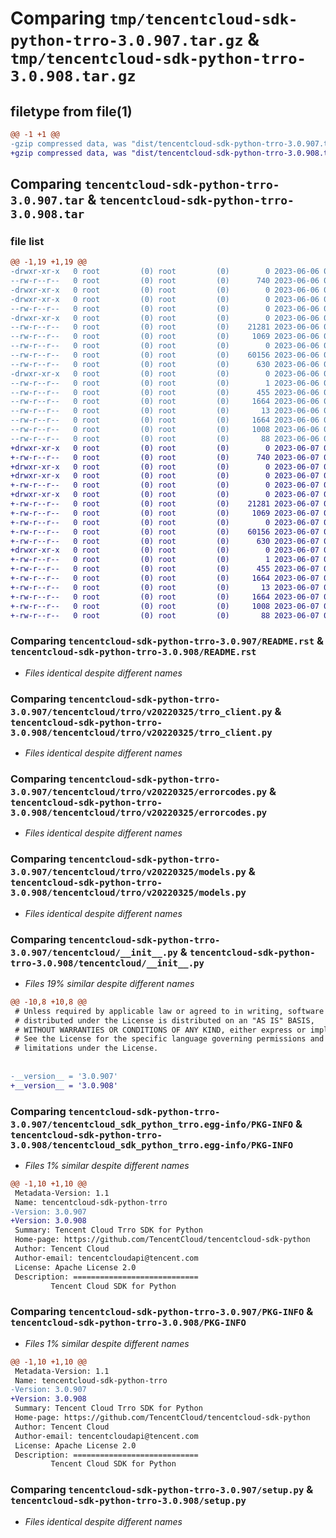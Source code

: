 # Comparing `tmp/tencentcloud-sdk-python-trro-3.0.907.tar.gz` & `tmp/tencentcloud-sdk-python-trro-3.0.908.tar.gz`

## filetype from file(1)

```diff
@@ -1 +1 @@
-gzip compressed data, was "dist/tencentcloud-sdk-python-trro-3.0.907.tar", last modified: Tue Jun  6 02:38:13 2023, max compression
+gzip compressed data, was "dist/tencentcloud-sdk-python-trro-3.0.908.tar", last modified: Wed Jun  7 00:35:28 2023, max compression
```

## Comparing `tencentcloud-sdk-python-trro-3.0.907.tar` & `tencentcloud-sdk-python-trro-3.0.908.tar`

### file list

```diff
@@ -1,19 +1,19 @@
-drwxr-xr-x   0 root         (0) root         (0)        0 2023-06-06 02:38:13.000000 tencentcloud-sdk-python-trro-3.0.907/
--rw-r--r--   0 root         (0) root         (0)      740 2023-06-06 02:38:13.000000 tencentcloud-sdk-python-trro-3.0.907/README.rst
-drwxr-xr-x   0 root         (0) root         (0)        0 2023-06-06 02:38:13.000000 tencentcloud-sdk-python-trro-3.0.907/tencentcloud/
-drwxr-xr-x   0 root         (0) root         (0)        0 2023-06-06 02:38:13.000000 tencentcloud-sdk-python-trro-3.0.907/tencentcloud/trro/
--rw-r--r--   0 root         (0) root         (0)        0 2023-06-06 02:38:13.000000 tencentcloud-sdk-python-trro-3.0.907/tencentcloud/trro/__init__.py
-drwxr-xr-x   0 root         (0) root         (0)        0 2023-06-06 02:38:13.000000 tencentcloud-sdk-python-trro-3.0.907/tencentcloud/trro/v20220325/
--rw-r--r--   0 root         (0) root         (0)    21281 2023-06-06 02:38:13.000000 tencentcloud-sdk-python-trro-3.0.907/tencentcloud/trro/v20220325/trro_client.py
--rw-r--r--   0 root         (0) root         (0)     1069 2023-06-06 02:38:13.000000 tencentcloud-sdk-python-trro-3.0.907/tencentcloud/trro/v20220325/errorcodes.py
--rw-r--r--   0 root         (0) root         (0)        0 2023-06-06 02:38:13.000000 tencentcloud-sdk-python-trro-3.0.907/tencentcloud/trro/v20220325/__init__.py
--rw-r--r--   0 root         (0) root         (0)    60156 2023-06-06 02:38:13.000000 tencentcloud-sdk-python-trro-3.0.907/tencentcloud/trro/v20220325/models.py
--rw-r--r--   0 root         (0) root         (0)      630 2023-06-06 02:38:13.000000 tencentcloud-sdk-python-trro-3.0.907/tencentcloud/__init__.py
-drwxr-xr-x   0 root         (0) root         (0)        0 2023-06-06 02:38:13.000000 tencentcloud-sdk-python-trro-3.0.907/tencentcloud_sdk_python_trro.egg-info/
--rw-r--r--   0 root         (0) root         (0)        1 2023-06-06 02:38:13.000000 tencentcloud-sdk-python-trro-3.0.907/tencentcloud_sdk_python_trro.egg-info/dependency_links.txt
--rw-r--r--   0 root         (0) root         (0)      455 2023-06-06 02:38:13.000000 tencentcloud-sdk-python-trro-3.0.907/tencentcloud_sdk_python_trro.egg-info/SOURCES.txt
--rw-r--r--   0 root         (0) root         (0)     1664 2023-06-06 02:38:13.000000 tencentcloud-sdk-python-trro-3.0.907/tencentcloud_sdk_python_trro.egg-info/PKG-INFO
--rw-r--r--   0 root         (0) root         (0)       13 2023-06-06 02:38:13.000000 tencentcloud-sdk-python-trro-3.0.907/tencentcloud_sdk_python_trro.egg-info/top_level.txt
--rw-r--r--   0 root         (0) root         (0)     1664 2023-06-06 02:38:13.000000 tencentcloud-sdk-python-trro-3.0.907/PKG-INFO
--rw-r--r--   0 root         (0) root         (0)     1008 2023-06-06 02:38:13.000000 tencentcloud-sdk-python-trro-3.0.907/setup.py
--rw-r--r--   0 root         (0) root         (0)       88 2023-06-06 02:38:13.000000 tencentcloud-sdk-python-trro-3.0.907/setup.cfg
+drwxr-xr-x   0 root         (0) root         (0)        0 2023-06-07 00:35:28.000000 tencentcloud-sdk-python-trro-3.0.908/
+-rw-r--r--   0 root         (0) root         (0)      740 2023-06-07 00:35:28.000000 tencentcloud-sdk-python-trro-3.0.908/README.rst
+drwxr-xr-x   0 root         (0) root         (0)        0 2023-06-07 00:35:28.000000 tencentcloud-sdk-python-trro-3.0.908/tencentcloud/
+drwxr-xr-x   0 root         (0) root         (0)        0 2023-06-07 00:35:28.000000 tencentcloud-sdk-python-trro-3.0.908/tencentcloud/trro/
+-rw-r--r--   0 root         (0) root         (0)        0 2023-06-07 00:35:28.000000 tencentcloud-sdk-python-trro-3.0.908/tencentcloud/trro/__init__.py
+drwxr-xr-x   0 root         (0) root         (0)        0 2023-06-07 00:35:28.000000 tencentcloud-sdk-python-trro-3.0.908/tencentcloud/trro/v20220325/
+-rw-r--r--   0 root         (0) root         (0)    21281 2023-06-07 00:35:28.000000 tencentcloud-sdk-python-trro-3.0.908/tencentcloud/trro/v20220325/trro_client.py
+-rw-r--r--   0 root         (0) root         (0)     1069 2023-06-07 00:35:28.000000 tencentcloud-sdk-python-trro-3.0.908/tencentcloud/trro/v20220325/errorcodes.py
+-rw-r--r--   0 root         (0) root         (0)        0 2023-06-07 00:35:28.000000 tencentcloud-sdk-python-trro-3.0.908/tencentcloud/trro/v20220325/__init__.py
+-rw-r--r--   0 root         (0) root         (0)    60156 2023-06-07 00:35:28.000000 tencentcloud-sdk-python-trro-3.0.908/tencentcloud/trro/v20220325/models.py
+-rw-r--r--   0 root         (0) root         (0)      630 2023-06-07 00:35:28.000000 tencentcloud-sdk-python-trro-3.0.908/tencentcloud/__init__.py
+drwxr-xr-x   0 root         (0) root         (0)        0 2023-06-07 00:35:28.000000 tencentcloud-sdk-python-trro-3.0.908/tencentcloud_sdk_python_trro.egg-info/
+-rw-r--r--   0 root         (0) root         (0)        1 2023-06-07 00:35:28.000000 tencentcloud-sdk-python-trro-3.0.908/tencentcloud_sdk_python_trro.egg-info/dependency_links.txt
+-rw-r--r--   0 root         (0) root         (0)      455 2023-06-07 00:35:28.000000 tencentcloud-sdk-python-trro-3.0.908/tencentcloud_sdk_python_trro.egg-info/SOURCES.txt
+-rw-r--r--   0 root         (0) root         (0)     1664 2023-06-07 00:35:28.000000 tencentcloud-sdk-python-trro-3.0.908/tencentcloud_sdk_python_trro.egg-info/PKG-INFO
+-rw-r--r--   0 root         (0) root         (0)       13 2023-06-07 00:35:28.000000 tencentcloud-sdk-python-trro-3.0.908/tencentcloud_sdk_python_trro.egg-info/top_level.txt
+-rw-r--r--   0 root         (0) root         (0)     1664 2023-06-07 00:35:28.000000 tencentcloud-sdk-python-trro-3.0.908/PKG-INFO
+-rw-r--r--   0 root         (0) root         (0)     1008 2023-06-07 00:35:28.000000 tencentcloud-sdk-python-trro-3.0.908/setup.py
+-rw-r--r--   0 root         (0) root         (0)       88 2023-06-07 00:35:28.000000 tencentcloud-sdk-python-trro-3.0.908/setup.cfg
```

### Comparing `tencentcloud-sdk-python-trro-3.0.907/README.rst` & `tencentcloud-sdk-python-trro-3.0.908/README.rst`

 * *Files identical despite different names*

### Comparing `tencentcloud-sdk-python-trro-3.0.907/tencentcloud/trro/v20220325/trro_client.py` & `tencentcloud-sdk-python-trro-3.0.908/tencentcloud/trro/v20220325/trro_client.py`

 * *Files identical despite different names*

### Comparing `tencentcloud-sdk-python-trro-3.0.907/tencentcloud/trro/v20220325/errorcodes.py` & `tencentcloud-sdk-python-trro-3.0.908/tencentcloud/trro/v20220325/errorcodes.py`

 * *Files identical despite different names*

### Comparing `tencentcloud-sdk-python-trro-3.0.907/tencentcloud/trro/v20220325/models.py` & `tencentcloud-sdk-python-trro-3.0.908/tencentcloud/trro/v20220325/models.py`

 * *Files identical despite different names*

### Comparing `tencentcloud-sdk-python-trro-3.0.907/tencentcloud/__init__.py` & `tencentcloud-sdk-python-trro-3.0.908/tencentcloud/__init__.py`

 * *Files 19% similar despite different names*

```diff
@@ -10,8 +10,8 @@
 # Unless required by applicable law or agreed to in writing, software
 # distributed under the License is distributed on an "AS IS" BASIS,
 # WITHOUT WARRANTIES OR CONDITIONS OF ANY KIND, either express or implied.
 # See the License for the specific language governing permissions and
 # limitations under the License.
 
 
-__version__ = '3.0.907'
+__version__ = '3.0.908'
```

### Comparing `tencentcloud-sdk-python-trro-3.0.907/tencentcloud_sdk_python_trro.egg-info/PKG-INFO` & `tencentcloud-sdk-python-trro-3.0.908/tencentcloud_sdk_python_trro.egg-info/PKG-INFO`

 * *Files 1% similar despite different names*

```diff
@@ -1,10 +1,10 @@
 Metadata-Version: 1.1
 Name: tencentcloud-sdk-python-trro
-Version: 3.0.907
+Version: 3.0.908
 Summary: Tencent Cloud Trro SDK for Python
 Home-page: https://github.com/TencentCloud/tencentcloud-sdk-python
 Author: Tencent Cloud
 Author-email: tencentcloudapi@tencent.com
 License: Apache License 2.0
 Description: ============================
         Tencent Cloud SDK for Python
```

### Comparing `tencentcloud-sdk-python-trro-3.0.907/PKG-INFO` & `tencentcloud-sdk-python-trro-3.0.908/PKG-INFO`

 * *Files 1% similar despite different names*

```diff
@@ -1,10 +1,10 @@
 Metadata-Version: 1.1
 Name: tencentcloud-sdk-python-trro
-Version: 3.0.907
+Version: 3.0.908
 Summary: Tencent Cloud Trro SDK for Python
 Home-page: https://github.com/TencentCloud/tencentcloud-sdk-python
 Author: Tencent Cloud
 Author-email: tencentcloudapi@tencent.com
 License: Apache License 2.0
 Description: ============================
         Tencent Cloud SDK for Python
```

### Comparing `tencentcloud-sdk-python-trro-3.0.907/setup.py` & `tencentcloud-sdk-python-trro-3.0.908/setup.py`

 * *Files identical despite different names*


